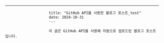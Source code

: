 ---
                        title: "GitHub API를 사용한 블로그 포스트_test"
                        date: 2024-10-31
                        ---

                        이 글은 GitHub API를 사용해 자동으로 업로드된 블로그 포스트입니다.
                    